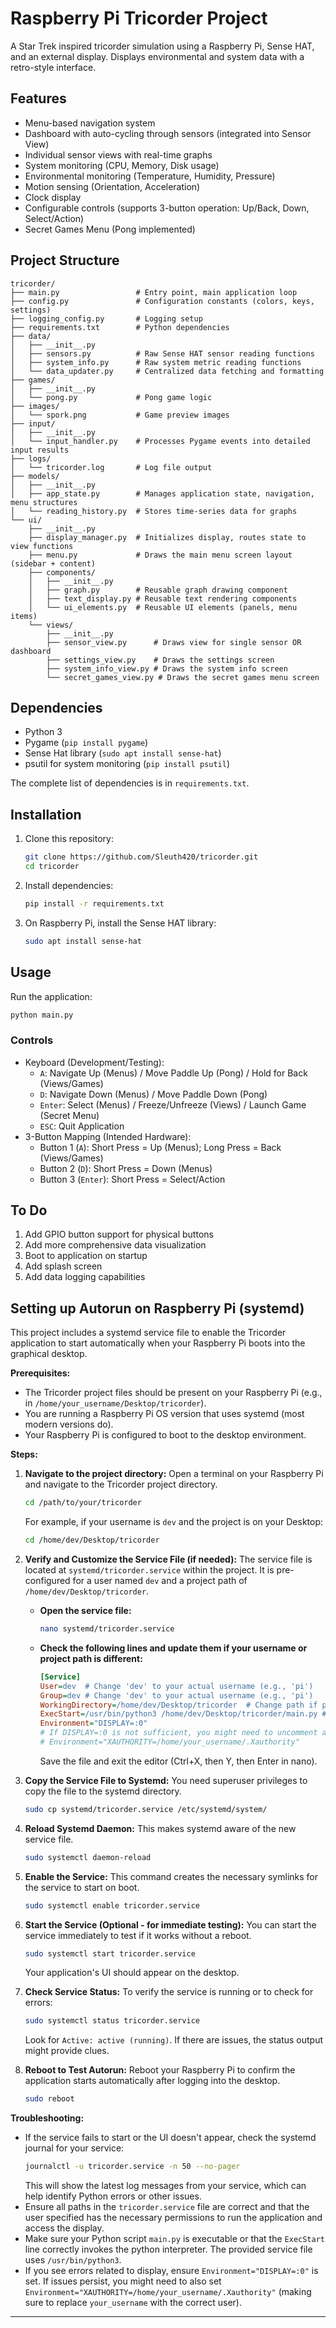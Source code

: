 # Raspberry Pi Tricorder Project

A Star Trek inspired tricorder simulation using a Raspberry Pi, Sense HAT, and an external display. Displays environmental and system data with a retro-style interface.

## Features

* Menu-based navigation system
* Dashboard with auto-cycling through sensors (integrated into Sensor View)
* Individual sensor views with real-time graphs
* System monitoring (CPU, Memory, Disk usage)
* Environmental monitoring (Temperature, Humidity, Pressure)
* Motion sensing (Orientation, Acceleration)
* Clock display
* Configurable controls (supports 3-button operation: Up/Back, Down, Select/Action)
* Secret Games Menu (Pong implemented)

## Project Structure

```
tricorder/
├── main.py                 # Entry point, main application loop
├── config.py               # Configuration constants (colors, keys, settings)
├── logging_config.py       # Logging setup
├── requirements.txt        # Python dependencies
├── data/
│   ├── __init__.py
│   ├── sensors.py          # Raw Sense HAT sensor reading functions
│   ├── system_info.py      # Raw system metric reading functions
│   └── data_updater.py     # Centralized data fetching and formatting
├── games/
│   ├── __init__.py
│   └── pong.py             # Pong game logic
├── images/
│   └── spork.png           # Game preview images
├── input/
│   ├── __init__.py
│   └── input_handler.py    # Processes Pygame events into detailed input results
├── logs/
│   └── tricorder.log       # Log file output
├── models/
│   ├── __init__.py
│   ├── app_state.py        # Manages application state, navigation, menu structures
│   └── reading_history.py  # Stores time-series data for graphs
└── ui/
    ├── __init__.py
    ├── display_manager.py  # Initializes display, routes state to view functions
    ├── menu.py             # Draws the main menu screen layout (sidebar + content)
    ├── components/
    │   ├── __init__.py
    │   ├── graph.py        # Reusable graph drawing component
    │   ├── text_display.py # Reusable text rendering components
    │   └── ui_elements.py  # Reusable UI elements (panels, menu items)
    └── views/
        ├── __init__.py
        ├── sensor_view.py      # Draws view for single sensor OR dashboard
        ├── settings_view.py    # Draws the settings screen
        ├── system_info_view.py # Draws the system info screen
        └── secret_games_view.py # Draws the secret games menu screen
```

## Dependencies

* Python 3
* Pygame (`pip install pygame`)
* Sense Hat library (`sudo apt install sense-hat`)
* psutil for system monitoring (`pip install psutil`)

The complete list of dependencies is in `requirements.txt`.

## Installation

1. Clone this repository:
   ```bash
   git clone https://github.com/Sleuth420/tricorder.git
   cd tricorder
   ```

2. Install dependencies:
   ```bash
   pip install -r requirements.txt
   ```

3. On Raspberry Pi, install the Sense HAT library:
   ```bash
   sudo apt install sense-hat
   ```

## Usage

Run the application:
```bash
python main.py
```

### Controls
* Keyboard (Development/Testing):
    * `A`: Navigate Up (Menus) / Move Paddle Up (Pong) / Hold for Back (Views/Games)
    * `D`: Navigate Down (Menus) / Move Paddle Down (Pong)
    * `Enter`: Select (Menus) / Freeze/Unfreeze (Views) / Launch Game (Secret Menu)
    * `ESC`: Quit Application
* 3-Button Mapping (Intended Hardware):
    * Button 1 (`A`): Short Press = Up (Menus); Long Press = Back (Views/Games)
    * Button 2 (`D`): Short Press = Down (Menus)
    * Button 3 (`Enter`): Short Press = Select/Action

## To Do

1. Add GPIO button support for physical buttons
2. Add more comprehensive data visualization
3. Boot to application on startup
4. Add splash screen
5. Add data logging capabilities

## Setting up Autorun on Raspberry Pi (systemd)

This project includes a systemd service file to enable the Tricorder application to start automatically when your Raspberry Pi boots into the graphical desktop.

**Prerequisites:**

*   The Tricorder project files should be present on your Raspberry Pi (e.g., in `/home/your_username/Desktop/tricorder`).
*   You are running a Raspberry Pi OS version that uses systemd (most modern versions do).
*   Your Raspberry Pi is configured to boot to the desktop environment.

**Steps:**

1.  **Navigate to the project directory:**
    Open a terminal on your Raspberry Pi and navigate to the Tricorder project directory.
    ```bash
    cd /path/to/your/tricorder
    ```
    For example, if your username is `dev` and the project is on your Desktop:
    ```bash
    cd /home/dev/Desktop/tricorder
    ```

2.  **Verify and Customize the Service File (if needed):**
    The service file is located at `systemd/tricorder.service` within the project. It is pre-configured for a user named `dev` and a project path of `/home/dev/Desktop/tricorder`.

    *   **Open the service file:**
        ```bash
        nano systemd/tricorder.service
        ```
    *   **Check the following lines and update them if your username or project path is different:**
        ```ini
        [Service]
        User=dev  # Change 'dev' to your actual username (e.g., 'pi')
        Group=dev # Change 'dev' to your actual username (e.g., 'pi')
        WorkingDirectory=/home/dev/Desktop/tricorder  # Change path if project is elsewhere
        ExecStart=/usr/bin/python3 /home/dev/Desktop/tricorder/main.py # Change path if project is elsewhere
        Environment="DISPLAY=:0"
        # If DISPLAY=:0 is not sufficient, you might need to uncomment and set XAUTHORITY:
        # Environment="XAUTHORITY=/home/your_username/.Xauthority"
        ```
        Save the file and exit the editor (Ctrl+X, then Y, then Enter in nano).

3.  **Copy the Service File to Systemd:**
    You need superuser privileges to copy the file to the systemd directory.
    ```bash
    sudo cp systemd/tricorder.service /etc/systemd/system/
    ```

4.  **Reload Systemd Daemon:**
    This makes systemd aware of the new service file.
    ```bash
    sudo systemctl daemon-reload
    ```

5.  **Enable the Service:**
    This command creates the necessary symlinks for the service to start on boot.
    ```bash
    sudo systemctl enable tricorder.service
    ```

6.  **Start the Service (Optional - for immediate testing):**
    You can start the service immediately to test if it works without a reboot.
    ```bash
    sudo systemctl start tricorder.service
    ```
    Your application's UI should appear on the desktop.

7.  **Check Service Status:**
    To verify the service is running or to check for errors:
    ```bash
    sudo systemctl status tricorder.service
    ```
    Look for `Active: active (running)`. If there are issues, the status output might provide clues.

8.  **Reboot to Test Autorun:**
    Reboot your Raspberry Pi to confirm the application starts automatically after logging into the desktop.
    ```bash
    sudo reboot
    ```

**Troubleshooting:**

*   If the service fails to start or the UI doesn't appear, check the systemd journal for your service:
    ```bash
    journalctl -u tricorder.service -n 50 --no-pager
    ```
    This will show the latest log messages from your service, which can help identify Python errors or other issues.
*   Ensure all paths in the `tricorder.service` file are correct and that the user specified has the necessary permissions to run the application and access the display.
*   Make sure your Python script `main.py` is executable or that the `ExecStart` line correctly invokes the python interpreter. The provided service file uses `/usr/bin/python3`.
*   If you see errors related to display, ensure `Environment="DISPLAY=:0"` is set. If issues persist, you might need to also set `Environment="XAUTHORITY=/home/your_username/.Xauthority"` (making sure to replace `your_username` with the correct user).

---